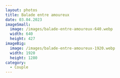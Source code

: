 ```yaml
---
layout: photos
title: Balade entre amoureux
date: 03.04.2023
imageSmall:
  image: /images/balade-entre-amoureux-640.webp
  width: 640
  height: 427
imageBig:
  image: /images/balade-entre-amoureux-1920.webp
  width: 1920
  height: 1280
category:
  - Couple
---
```

